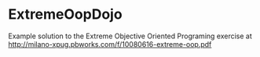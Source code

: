 ExtremeOopDojo
==============
Example solution to the Extreme Objective Oriented Programing exercise at http://milano-xpug.pbworks.com/f/10080616-extreme-oop.pdf

